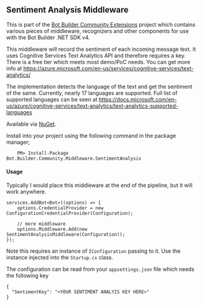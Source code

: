 ﻿## Sentiment Analysis Middleware

This is part of the [Bot Builder Community Extensions](https://github.com/garypretty/botbuilder-community) project which contains various pieces of middleware, recognizers and other components for use with the Bot Builder .NET SDK v4.

This middleware will record the sentiment of each incoming message text. It uses Cognitive Services Text Analytics API and therefore requires a key. There is a free tier which meets most demo/PoC needs.  You can get more info at https://azure.microsoft.com/en-us/services/cognitive-services/text-analytics/

The implementation detects the language of the text and get the sentiment of the same. Currently, nearly 17 languages are supported. Full list of supported languages can be seen at https://docs.microsoft.com/en-us/azure/cognitive-services/text-analytics/text-analytics-supported-languages

Available via [NuGet](https://www.nuget.org/packages/Bot.Builder.Community.Middleware.SentimentAnalysis/).

Install into your project using the following command in the package manager;
```
    PM> Install-Package Bot.Builder.Community.Middleware.SentimentAnalysis
```

#### Usage

Typically I would place this middleware at the end of the pipeline, but it will work anywhere.  

```
services.AddBot<Bot>((options) => {
    options.CredentialProvider = new ConfigurationCredentialProvider(Configuration);
	
	// more middleware
	options.Middleware.Add(new SentimentAnalysisMiddleware(Configuration));
});
```

Note this requires an instance of `IConfiguration` passing to it.  Use the instance injected into the `Startup.cs` class.  

The configuration can be read from your `appsettings.json` file which needs the following key

```
{
  "SentimentKey": "<YOUR SENTIMENT ANALYIS KEY HERE>"
}
```